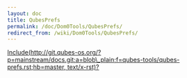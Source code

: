 ```yaml
---
layout: doc
title: QubesPrefs
permalink: /doc/Dom0Tools/QubesPrefs/
redirect_from: /wiki/Dom0Tools/QubesPrefs/
---
```


[Include(http://git.qubes-os.org/?p=mainstream/docs.git;a=blob\_plain;f=qubes-tools/qubes-prefs.rst;hb=master, text/x-rst)?](/doc/Dom0Tools/Include(http%3A/git.qubes-os.org?p=mainstream/docs.git;a=blob_plain;f=qubes-tools/qubes-prefs.rst;hb=master,%20text/x-rst))
